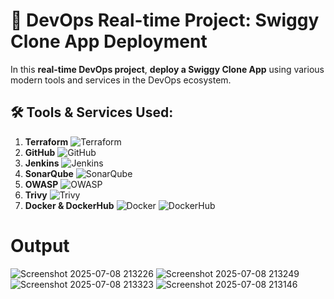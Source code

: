 # 🚀 **DevOps Real-time Project: Swiggy Clone App Deployment**

In this **real-time DevOps project**, **deploy a Swiggy Clone App** using various modern tools and services in the DevOps ecosystem.
## 🛠️ Tools & Services Used:

1. **Terraform** ![Terraform](https://img.shields.io/badge/Terraform-7B42BC?style=flat-square&logo=terraform&logoColor=white)
2. **GitHub** ![GitHub](https://img.shields.io/badge/GitHub-181717?style=flat-square&logo=github&logoColor=white)
3. **Jenkins** ![Jenkins](https://img.shields.io/badge/Jenkins-D24939?style=flat-square&logo=jenkins&logoColor=white)
4. **SonarQube** ![SonarQube](https://img.shields.io/badge/SonarQube-4E9BCD?style=flat-square&logo=sonarqube&logoColor=white)
5. **OWASP** ![OWASP](https://img.shields.io/badge/OWASP-000000?style=flat-square&logo=owasp&logoColor=white)
6. **Trivy** ![Trivy](https://img.shields.io/badge/Trivy-00979D?style=flat-square&logo=trivy&logoColor=white)
7. **Docker & DockerHub** ![Docker](https://img.shields.io/badge/Docker-2496ED?style=flat-square&logo=docker&logoColor=white) ![DockerHub](https://img.shields.io/badge/DockerHub-2496ED?style=flat-square&logo=docker&logoColor=white)

# Output
![Screenshot 2025-07-08 213226](https://github.com/user-attachments/assets/917946dd-7d7d-4704-858e-262bf018de5e)
![Screenshot 2025-07-08 213249](https://github.com/user-attachments/assets/3fb4d0a9-8768-4163-af43-ebb7c9c2cf48)
![Screenshot 2025-07-08 213323](https://github.com/user-attachments/assets/e87b8679-064d-4332-8969-00287c236dc0)
![Screenshot 2025-07-08 213146](https://github.com/user-attachments/assets/b89d998e-837d-4552-82a1-c7ef02599e2f)
